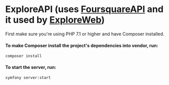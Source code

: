 # ExploreAPI (uses [FoursquareAPI](https://developer.foursquare.com/) and it used by [ExploreWeb](https://github.com/busragumusel/explore-web))

First make sure you're using PHP 7.1 or higher and have Composer installed.

#### To make Composer install the project's dependencies into vendor, run: 
```
composer install
```

#### To start the server, run:
```
symfony server:start
```
